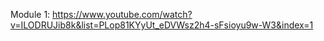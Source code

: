 Module 1: https://www.youtube.com/watch?v=ILODRUJib8k&list=PLop81KYyUt_eDVWsz2h4-sFsioyu9w-W3&index=1
